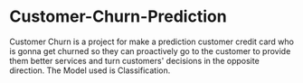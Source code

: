 # Customer-Churn-Prediction
Customer Churn is a project for make a prediction customer credit card who is gonna
get churned so they can proactively go to the customer to provide them better services
and turn customers' decisions in the opposite direction. The Model used is Classification.
